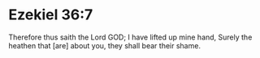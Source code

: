 # Ezekiel 36:7

Therefore thus saith the Lord GOD; I have lifted up mine hand, Surely the heathen that [are] about you, they shall bear their shame.